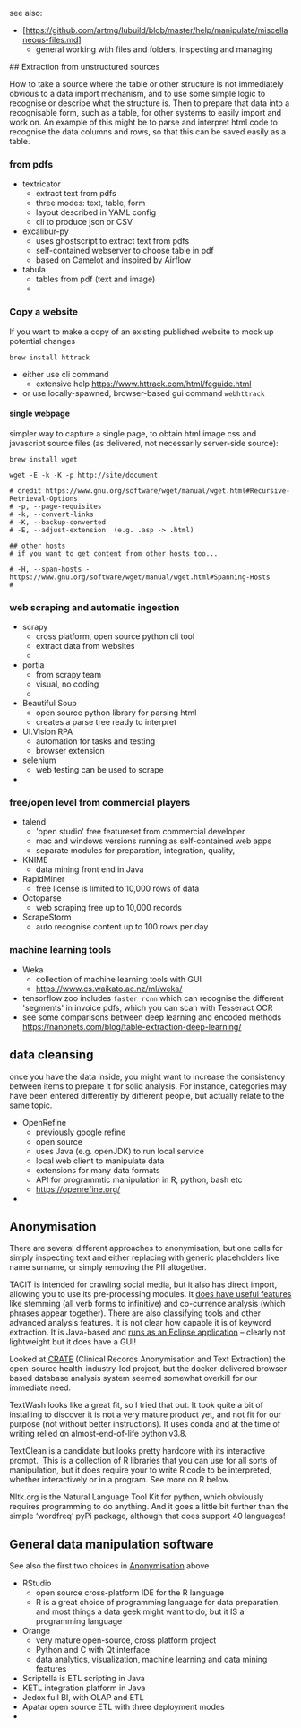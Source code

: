 
see also:

* [https://github.com/artmg/lubuild/blob/master/help/manipulate/miscellaneous-files.md]
    * general working with files and folders, inspecting and managing

## Extraction from unstructured sources

How to take a source where the table or other structure is not immediately obvious to a data import mechanism, and to use some simple logic to recognise or describe what the structure is. Then to prepare that data into a recognisable form, such as a table, for other systems to easily import and work on.
An example of this might be to parse and interpret html code 
to recognise the data columns and rows, 
so that this can be saved easily as a table. 


### from pdfs

* textricator
	* extract text from pdfs
	* three modes: text, table, form
	* layout described in YAML config
	* cli to produce json or CSV
* excalibur-py
	* uses ghostscript to extract text from pdfs
	* self-contained webserver to choose table in pdf
	* based on Camelot and inspired by Airflow
* tabula
	* tables from pdf (text and image)
	* 


### Copy a website

If you want to make a copy of an existing published website to mock up potential changes 

`brew install httrack`

* either use cli command 
    - extensive help https://www.httrack.com/html/fcguide.html
* or use locally-spawned, browser-based gui command `webhttrack`

#### single webpage

simpler way to capture a single page, to obtain html image css and javascript source files (as delivered, not necessarily server-side source):


```
brew install wget

wget -E -k -K -p http://site/document

# credit https://www.gnu.org/software/wget/manual/wget.html#Recursive-Retrieval-Options
# -p, --page-requisites
# -k, --convert-links
# -K, --backup-converted
# -E, --adjust-extension  (e.g. .asp -> .html)

## other hosts
# if you want to get content from other hosts too...

# -H, --span-hosts - https://www.gnu.org/software/wget/manual/wget.html#Spanning-Hosts
#

```

### web scraping and automatic ingestion

* scrapy
	* cross platform, open source python cli tool
	* extract data from websites
	* 
* portia
	* from scrapy team
	* visual, no coding
	* 
* Beautiful Soup
	* open source python library for parsing html
	* creates a parse tree ready to interpret
* UI.Vision RPA
	* automation for tasks and testing 
	* browser extension
* selenium
	* web testing can be used to scrape
* 


### free/open level from commercial players

* talend
	* 'open studio' free featureset from commercial developer
	* mac and windows versions running as self-contained web apps
	* separate modules for preparation, integration, quality, 
* KNIME
	* data mining front end in Java
* RapidMiner
	* free license is limited to 10,000 rows of data
* Octoparse
	* web scraping free up to 10,000 records
* ScrapeStorm
	* auto recognise content up to 100 rows per day

### machine learning tools

* Weka
	* collection of machine learning tools with GUI
	* https://www.cs.waikato.ac.nz/ml/weka/
* tensorflow zoo includes `faster rcnn` which can recognise the different 'segments' in invoice pdfs, which you can scan with Tesseract OCR
* see some comparisons between deep learning and encoded methods https://nanonets.com/blog/table-extraction-deep-learning/


## data cleansing

once you have the data inside, you might want to 
increase the consistency between items to prepare it for solid analysis. For instance, categories may have been entered differently by different people, but actually relate to the same topic. 

* OpenRefine
	* previously google refine
	* open source
	* uses Java (e.g. openJDK) to run local service
	* local web client to manipulate data
	* extensions for many data formats
	* API for programmtic manipulation in R, python, bash etc
	* https://openrefine.org/
* 

## Anonymisation

There are several different approaches to anonymisation, but one calls for simply inspecting text and either replacing with generic placeholders like name surname, or simply removing the PII altogether. 

TACIT is intended for crawling social media, but it also has direct import, allowing you to use its pre-processing modules. It [does have useful features](https://doi.org/10.3758/s13428-016-0722-4) like stemming (all verb forms to infinitive) and co-currence analysis (which phrases appear together). There are also classifying tools and other advanced analysis features. It is not clear how capable it is of keyword extraction. It is Java-based and [runs as an Eclipse application](https://github.com/USC-CSSL/TACIT/wiki/Quick-Start-Instructions) – clearly not lightweight but it does have a GUI!  

Looked at [CRATE](https://crateanon.readthedocs.io/) (Clinical Records Anonymisation and Text Extraction) the open-source health-industry-led project, but the docker-delivered browser-based database analysis system seemed somewhat overkill for our immediate need. 

TextWash looks like a great fit, so I tried that out. It took quite a bit of installing to discover it is not a very mature product yet, and not fit for our purpose (not without better instructions). It uses conda and at the time of writing relied on almost-end-of-life python v3.8. 

TextClean is a candidate but looks pretty hardcore with its interactive prompt.  This is a collection of R libraries that you can use for all sorts of manipulation, but it does require your to write R code to be interpreted, whether interactively or in a program. See more on R below.

Nltk.org is the Natural Language Tool Kit for python, which obviously requires programming to do anything. And it goes a little bit further than the simple ‘wordfreq’ pyPi package, although that does support 40 languages!

## General data manipulation software

See also the first two choices in [Anonymisation](#Anonymisation) above

* RStudio
	* open source cross-platform IDE for the R language 
	* R is a great choice of programming language for data preparation, and most things a data geek might want to do, but it IS a programming language
* Orange
	* very mature open-source, cross platform project
	* Python and C with Qt interface
	* data analytics, visualization, machine learning and data mining features
* Scriptella is ETL scripting in Java
* KETL integration platform in Java
* Jedox full BI, with OLAP and ETL
* Apatar open source ETL with three deployment modes
* 

